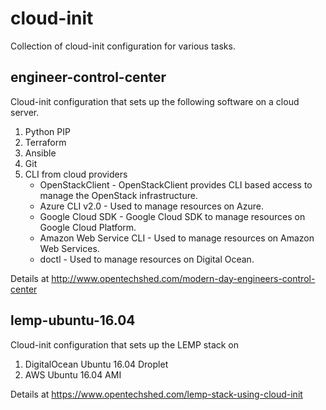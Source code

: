 # cloud-init

Collection of cloud-init configuration for various tasks.

## engineer-control-center

Cloud-init configuration that sets up the following software on a cloud server.

1. Python PIP
2. Terraform 
3. Ansible
4. Git
5. CLI from cloud providers
    * OpenStackClient - OpenStackClient provides CLI based access to manage the OpenStack infrastructure.
    * Azure CLI v2.0 - Used to manage resources on Azure.
    * Google Cloud SDK - Google Cloud SDK to manage resources on Google Cloud Platform.
    * Amazon Web Service CLI - Used to manage resources on Amazon Web Services.
    * doctl - Used to manage resources on Digital Ocean.

Details at http://www.opentechshed.com/modern-day-engineers-control-center

## lemp-ubuntu-16.04

Cloud-init configuration that sets up the LEMP stack on 

1. DigitalOcean Ubuntu 16.04 Droplet
2. AWS Ubuntu 16.04 AMI

Details at https://www.opentechshed.com/lemp-stack-using-cloud-init
